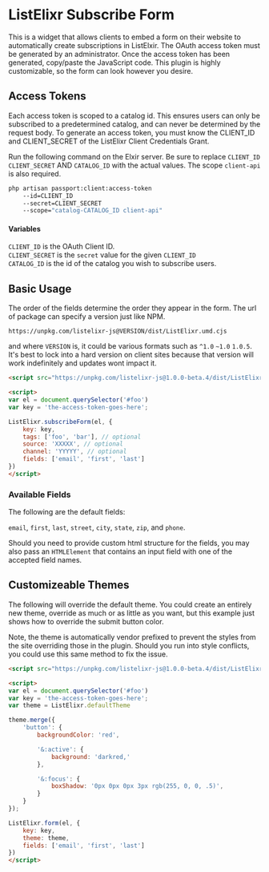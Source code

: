 # ListElixr Subscribe Form

This is a widget that allows clients to embed a form on their website to automatically create subscriptions in ListElxir. The OAuth access token must be generated by an administrator. Once the access token has been generated, copy/paste the JavaScript code. This plugin is highly customizable, so the form can look however you desire.

## Access Tokens

Each access token is scoped to a catalog id. This ensures users can only be subscribed to a predetermined catalog, and can never be determined by the request body. To generate an access token, you must know the CLIENT_ID and CLIENT_SECRET of the ListElixr Client Credentials Grant.

Run the following command on the Elxir server. Be sure to replace `CLIENT_ID` `CLIENT_SECRET` AND `CATALOG_ID` with the actual values. The scope `client-api` is also required.

```bash
php artisan passport:client:access-token
    --id=CLIENT_ID
    --secret=CLIENT_SECRET
    --scope="catalog-CATALOG_ID client-api"
```

#### Variables

`CLIENT_ID` is the OAuth Client ID. \
`CLIENT_SECRET` is the `secret` value for the given `CLIENT_ID` \
`CATALOG_ID` is the id of the catalog you wish to subscribe users.

## Basic Usage

The order of the fields determine the order they appear in the form. The url of package can specify a version just like NPM.

`https://unpkg.com/listelixr-js@VERSION/dist/ListElixr.umd.cjs`

and where `VERSION` is, it could be various formats such as `^1.0` `~1.0` `1.0.5`. It's best to lock into a hard version on client sites because that version will work indefinitely and updates wont impact it.


```html
<script src="https://unpkg.com/listelixr-js@1.0.0-beta.4/dist/ListElixr.umd.cjs"></script>

<script>
var el = document.querySelector('#foo')
var key = 'the-access-token-goes-here';

ListElixr.subscribeForm(el, {
    key: key,
    tags: ['foo', 'bar'], // optional
    source: 'XXXXX', // optional
    channel: 'YYYYY', // optional
    fields: ['email', 'first', 'last']
})
</script>

```

### Available Fields

The following are the default fields:

`email`,  `first`, `last`, `street`, `city`, `state`, `zip`, and `phone`.

Should you need to provide custom html structure for the fields, you may also pass an `HTMLElement` that contains an input field with one of the accepted field names.

## Customizeable Themes

The following will override the default theme. You could create an entirely new theme, override as much or as little as you want, but this example just shows how to override the submit button color.

Note, the theme is automatically vendor prefixed to prevent the styles from the site overriding those in the plugin. Should you run into style conflicts, you could use this same method to fix the issue.

```html
<script src="https://unpkg.com/listelixr-js@1.0.0-beta.4/dist/ListElixr.umd.cjs"></script>

<script>
var el = document.querySelector('#foo')
var key = 'the-access-token-goes-here';
var theme = ListElixr.defaultTheme

theme.merge({
    'button': {
        backgroundColor: 'red',

        '&:active': {
            background: 'darkred,'
        },

        '&:focus': {
            boxShadow: '0px 0px 0px 3px rgb(255, 0, 0, .5)',
        }
    }
});

ListElixr.form(el, {
    key: key,
    theme: theme,
    fields: ['email', 'first', 'last']
})
</script>
```